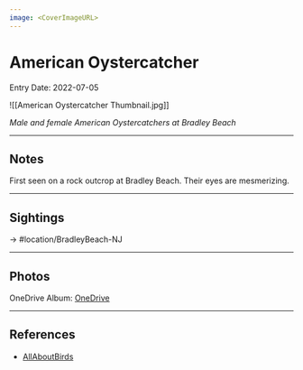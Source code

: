 ```yaml
---
image: <CoverImageURL>
---
```


# American Oystercatcher
Entry Date: 2022-07-05

![[American Oystercatcher Thumbnail.jpg]]

*Male and female American Oystercatchers at Bradley Beach*

---------------------------------------------------------------
## Notes
First seen on a rock outcrop at Bradley Beach. Their eyes are mesmerizing.

---------------------------------------------------------------
## Sightings

-> #location/BradleyBeach-NJ 


---------------------------------------------------------------
## Photos
OneDrive Album: [OneDrive](https://1drv.ms/u/s!AvaIuMdCo_w-43Eriab2cHATDpC3?e=HQoGZV)

---------------------------------------------------------------
## References
- [AllAboutBirds](https://www.allaboutbirds.org/guide/American_Oystercatcher/overview)